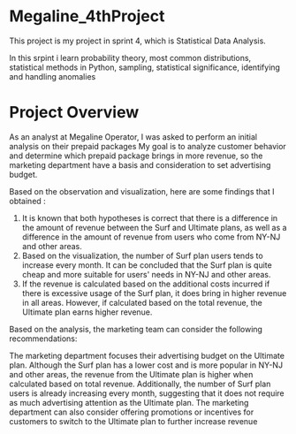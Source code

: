 # Megaline_4thProject
This project is my project in sprint 4, which is Statistical Data Analysis.

In this srpint i learn probability theory, most common distributions, statistical methods in Python, sampling, statistical significance, identifying and handling anomalies

# Project Overview

As an analyst at Megaline Operator, I was asked to perform an initial analysis on their prepaid packages My goal is to analyze customer behavior and determine which prepaid package brings in more revenue, so the marketing department have a basis and consideration to set advertising budget.

Based on the observation and visualization, here are some findings that I obtained :
1. It is known that both hypotheses is correct that there is a difference in the amount of revenue between the Surf and Ultimate plans, as well as a difference in the amount of revenue from users who come from NY-NJ and other areas.
2. Based on the visualization, the number of Surf plan users tends to increase every month. It can be concluded that the Surf plan is quite cheap and more suitable for users' needs in NY-NJ and other areas.
3. If the revenue is calculated based on the additional costs incurred if there is excessive usage of the Surf plan, it does bring in higher revenue in all areas. However, if calculated based on the total revenue, the Ultimate plan earns higher revenue.

Based on the analysis, the marketing team can consider the following recommendations:

The marketing department focuses their advertising budget on the Ultimate plan. Although the Surf plan has a lower cost and is more popular in NY-NJ and other areas, the revenue from the Ultimate plan is higher when calculated based on total revenue. Additionally, the number of Surf plan users is already increasing every month, suggesting that it does not require as much advertising attention as the Ultimate plan. The marketing department can also consider offering promotions or incentives for customers to switch to the Ultimate plan to further increase revenue
